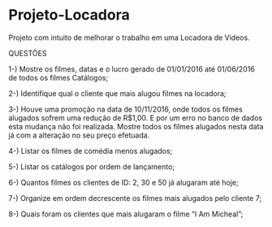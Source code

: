 # Projeto-Locadora

Projeto com intuito de melhorar o trabalho em uma Locadora de Videos.


QUESTÕES

1-) Mostre os filmes, datas e o lucro gerado de 01/01/2016 até 01/06/2016 de todos os filmes Catálogos;

2-) Identifique qual o cliente que mais alugou filmes na locadora;

3-) Houve uma promoção na data de 10/11/2016, onde todos os filmes alugados sofrem uma redução de R$1,00. E por um erro no banco de dados esta mudança não foi realizada. Mostre todos os filmes alugados nesta data já com a alteração no seu preço efetuada.

4-) Listar os filmes de comédia menos alugados;

5-) Listar os catálogos por ordem de lançamento;

6-) Quantos filmes os clientes de ID: 2, 30 e 50 já alugaram até hoje;

7-) Organize em ordem decrescente os filmes mais alugados pelo cliente 7;

8-) Quais foram os clientes que mais alugaram o filme “I Am Micheal”;
